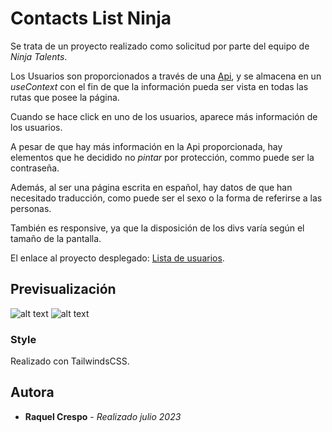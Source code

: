 # Contacts List Ninja
Se trata de un proyecto realizado como solicitud por parte del equipo de *Ninja Talents*.

Los Usuarios son proporcionados a través de una [Api](https://randomuser.me/api?results=5&noinfo), y se almacena en un *useContext* con el fin de que la información pueda ser vista en todas las rutas que posee la página.

Cuando se hace click en uno de los usuarios, aparece más información de los usuarios.


A pesar de que hay más información en la Api proporcionada, hay elementos que he decidido no *pintar* por protección, commo puede ser la contraseña. 

Además, al ser una página escrita en español, hay datos de que han necesitado traducción, como puede ser el sexo o la forma de referirse a las personas.

También es responsive, ya que la disposición de los divs varía según el tamaño de la pantalla. 

El enlace al proyecto desplegado: [Lista de usuarios](https://listausuarios-ninjatalent.netlify.app/).

## Previsualización

![alt text](https://i.imgur.com/rjx6NSE.png)
![alt text](https://i.imgur.com/wTHgGzO.png)


### Style 

Realizado con TailwindsCSS.


## Autora

  - **Raquel Crespo** - *Realizado julio 2023*
    

